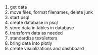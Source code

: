 1. get data
2. move files, format filenames, delete junk
3. start psql
4. create database in psql
5. store data in tables in database
6. transform data as needed
7. standardize text/letters
7. bring data into plotly
8. create visualizations and dashboard
